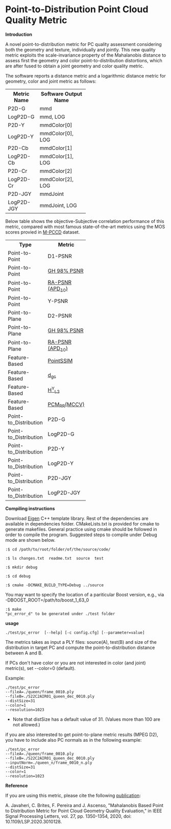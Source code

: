 # Point-to-Distribution Point Cloud Quality Metric
<b>Introduction</b>
<p>A novel point-to-distribution metric for PC quality assessment considering both the geometry and texture, individually and jointly. This new quality metric exploits the      scale-invariance property of the Mahalanobis distance to assess first the geometry and color point-to-distribution distortions, which are after fused to obtain a joint geometry and color quality metric.</p>
<p> The software reports a distance metric and a logarithmic distance metric for geometry, color and joint metric as follows:
<table style="width:50%">
  <tr>
    <th>Metric Name</th>
    <th>Software Output Name</th>
  </tr>
  <tr>
    <td>P2D-G</td>
    <td>mmd</td>
  </tr>
  <tr>
    <td>LogP2D-G</td>
    <td>mmd, LOG</td>
  </tr>
  <tr>
    <td>P2D-Y</td>
    <td>mmdColor[0]</td>
  </tr>
  <tr>
    <td>LogP2D-Y</td>
    <td>mmdColor[0], LOG</td>
  </tr>
  <tr>
    <td>P2D-Cb</td>
    <td>mmdColor[1]</td>
  </tr>
  <tr>
    <td>LogP2D-Cb</td>
    <td>mmdColor[1], LOG</td>
  </tr>
  <tr>
    <td>P2D-Cr</td>
    <td>mmdColor[2]</td>
  </tr>
  <tr>
    <td>LogP2D-Cr</td>
    <td>mmdColor[2], LOG</td>
  </tr>
  <tr>
    <td>P2D-JGY</td>
    <td>mmdJoint</td>
  </tr>
  <tr>
    <td>LogP2D-JGY</td>
    <td>mmdJoint, LOG</td>
  </tr>
</table>
</p>
<p> Below table shows the objective-Subjective correlation performance of this metric, compared with most famous state-of-the-art metrics using the MOS scores provied in <a href="https://www.epfl.ch/labs/mmspg/downloads/quality-assessment-for-point-cloud-compression">M-PCCD</a> dataset. </p>
<table style="width:50%" align="center">
  <tr>
    <th>Type</th>
    <th>Metric</th>
    <th>SROCC</th> 
    <th>PLCC</th>
    <th>RMSE</th>
  </tr>
  <tr>
    <td>Point-to-Point</td>
    <td>D1-PSNR</td>
    <td>79.1</td>
    <td>77.7</td>
    <td>0.857</td>
  </tr>
  <tr>
    <td>Point-to-Point</td>
    <td><a href="https://ieeexplore.ieee.org/abstract/document/9123087/">GH 98% PSNR</a></td>
    <td>86.9</td>
    <td>84.6</td>
    <td>0.726</td>
  </tr>
  <tr>
    <td>Point-to-Point</td>
    <td><a href="https://ieeexplore.ieee.org/abstract/document/9191233">RA-PSNR (APD<sub>10</sub>)</a></td>
    <td>90.2</td>
    <td>88.8</td>
    <td>0.626</td>
  </tr>
  <tr>
    <td>Point-to-Point</td>
    <td>Y-PSNR</td>
    <td>66.2</td>
    <td>67.1</td>
    <td>1.009</td>
  </tr>
  <tr>
    <td>Point-to-Plane</td>
    <td>D2-PSNR</td>
    <td>83.8</td>
    <td>80.5</td>
    <td>0.808</td>
  </tr>
  <tr>
    <td>Point-to-Plane</td>
    <td><a href="https://ieeexplore.ieee.org/abstract/document/9123087/">GH 98% PSNR</a></td>
    <td>87.9</td>
    <td>84.3</td>
    <td>0.731</td>
  </tr>
  <tr>
    <td>Point-to-Plane</td>
    <td><a href="https://ieeexplore.ieee.org/abstract/document/9191233">RA-PSNR (APD<sub>10</sub>)</a></td>
    <td>89.9</td>
    <td>88.9</td>
    <td>0.622</td>
  </tr>
  <tr>
    <td>Feature-Based</td>
    <td><a href="https://ieeexplore.ieee.org/abstract/document/9106005">PointSSIM</a></td>
    <td>91.8</td>
    <td>92.6</td>
    <td>0.514</td>
  </tr>
  <tr>
    <td>Feature-Based</td>
    <td><a href="https://ieeexplore.ieee.org/abstract/document/9123089">d<sub>gc</sub></a></td>
    <td>92.0</td>
    <td>90.4</td>
    <td>0.585</td>
  </tr>
  <tr>
    <td>Feature-Based</td>
    <td><a href="https://ieeexplore.ieee.org/abstract/document/9123089">H<sup>Y</sup><sub>L2</sub></a></td>
    <td>88.4</td>
    <td>85.3</td>
    <td>0.710</td>
  </tr>
  <tr>
    <td>Feature-Based</td>
    <td><a href="https://ieeexplore.ieee.org/abstract/document/9198142">PCM<sub>RR</sub>(MCCV)</a></td>
    <td>90.7</td>
    <td>90.2</td>
    <td>0.573</td>
  </tr>
  <tr>
    <td>Point-to_Distribution</td>
    <td>P2D-G</td>
    <td>89.0</td>
    <td>87.3</td>
    <td>0.663</td>
  </tr>
  <tr>
    <td>Point-to_Distribution</td>
    <td>LogP2D-G</td>
    <td>89.0</td>
    <td>87.3</td>
    <td>0.664</td>
  </tr>
  <tr>
    <td>Point-to_Distribution</td>
    <td>P2D-Y</td>
    <td>89.3</td>
    <td>90.5</td>
    <td>0.578</td>
  </tr>
  <tr>
    <td>Point-to_Distribution</td>
    <td>LogP2D-Y</td>
    <td>89.3</td>
    <td>90.7</td>
    <td>0.574</td>
  </tr>
  <tr>
    <td>Point-to_Distribution</td>
    <td>P2D-JGY</td>
    <td><b>93.8</b></td>
    <td><b>92.9</b></td>
    <td>0.503</td>
  </tr>
  <tr>
    <td>Point-to_Distribution</td>
    <td>LogP2D-JGY</td>
    <td><b>93.8</b></td>
    <td><b>92.9</b></td>
    <td><b>0.502</b></td>
  </tr>
</table>
   
   
<b>Compiling instructions</b>

   Download <a href="http://eigen.tuxfamily.org/index.php?title=Main_Page">Eigen</a> C++ template library. 
   Rest of the dependencies are available in dependencies folder.
   CMakeLists.txt is provided for cmake to generate makefiles. General
   practice using cmake should be followed in order to compile the
   program. Suggested steps to compile under Debug mode are shown below.
   ```console
   :$ cd /path/to/root/folder/of/the/source/code/
   ```
   ```console
   :$ ls changes.txt  readme.txt  source  test
   ```
   
   ```console
   :$ mkdir debug
   ```
   
   ```console
   :$ cd debug
   ```
   ```console
   :$ cmake -DCMAKE_BUILD_TYPE=Debug ../source
   ```
   
   You may want to specify the location of a pariticular Boost version,
   e.g., via -DBOOST_ROOT=/path/to/boost_1_63_0

   ```console
   :$ make
   "pc_error_d" to be generated under ./test folder
   ```
   
<b> usage </b>

   ```console
   ./test/pc_error  [--help] [-c config.cfg] [--parameter=value]
   ```

   The metrics takes as input a PLY files: source(A), test(B) and size of the distribution in target PC 
   and compute the point-to-distribution distance between A and B.

   If PCs don't have color or you are not interested in color (and joint) metric(s), set --color=0 (default). 

   Example:
   
   ```console
   ./test/pc_error 
   --fileA=./queen/frame_0010.ply 
   --fileB=./S22C2AIR01_queen_dec_0010.ply 
   --distSize=31
   --color=1
   --resolution=1023
   ```
   
   * Note that distSize has a default value of 31. (Values more than 100 are not allowed.)
   
   if you are also interested to get point-to-plane metric results (MPEG D2), you have to include also PC normals as in the following example:
   ```console
   ./test/pc_error 
   --fileA=./queen/frame_0010.ply 
   --fileB=./S22C2AIR01_queen_dec_0010.ply 
   --inputNorm=./queen_n/frame_0010_n.ply
   --distSize=31 
   --color=1 
   --resolution=1023
   ```

<b> Reference </b>

   If you are using this metric, please cite the following <a href="https://ieeexplore.ieee.org/document/9143408?title=Main_Page">publication</a>:
   
A. Javaheri, C. Brites, F. Pereira and J. Ascenso, "Mahalanobis Based Point to Distribution Metric for Point Cloud Geometry Quality Evaluation," in IEEE Signal Processing Letters, vol. 27, pp. 1350-1354, 2020, doi: 10.1109/LSP.2020.3010128.
